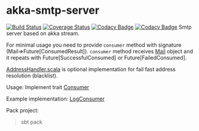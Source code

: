 # akka-smtp-server

[![Build Status](https://travis-ci.org/ajozwik/akka-smtp-server.svg?branch=master)](https://travis-ci.org/ajozwik/akka-smtp-server)
[![Coverage Status](https://coveralls.io/repos/github/ajozwik/akka-smtp-server/badge.svg?branch=master)](https://coveralls.io/github/ajozwik/akka-smtp-server?branch=master)
[![Codacy Badge](https://api.codacy.com/project/badge/Grade/4c70d8b812914b44ab7f398a49c1c533)](https://www.codacy.com/app/ajozwik/akka-smtp-server?utm_source=github.com&amp;utm_medium=referral&amp;utm_content=ajozwik/akka-smtp-server&amp;utm_campaign=Badge_Grade)
[![Codacy Badge](https://api.codacy.com/project/badge/Coverage/4c70d8b812914b44ab7f398a49c1c533)](https://www.codacy.com/app/ajozwik/akka-smtp-server?utm_source=github.com&utm_medium=referral&utm_content=ajozwik/akka-smtp-server&utm_campaign=Badge_Coverage)
Smtp server based on akka stream.

For minimal usage you need to provide `consumer` method with signature (Mail=>Future[ConsumedResult]).
`consumer` method receives [Mail](/smtp-util/src/main/scala/pl/jozwik/smtp/util/Mail.scala) object and it repeats with Future[SuccessfulConsumed] or Future[FailedConsumed].

[AddressHandler.scala](/akka-smtp/src/main/scala/pl/jozwik/smtp/server/AddressHandler.scala) is optional implementation for fail fast address resolution (blacklist).

Usage:
Implement trait [Consumer](/akka-smtp/src/main/scala/pl/jozwik/smtp/server/consumer/Consumer.scala)

Example implementation:
[LogConsumer](/akka-smtp/src/main/scala/pl/jozwik/smtp/server/consumer/LogConsumer.scala)

Pack project:
> sbt pack